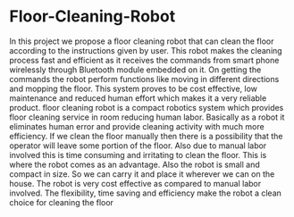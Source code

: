 # Floor-Cleaning-Robot
 In this project we propose a floor cleaning robot that can clean the floor according to the instructions given by user. This robot makes the cleaning process fast and efficient as it
receives the commands from smart phone wirelessly through Bluetooth module embedded on it. On getting the commands the robot perform functions like moving in different
directions and mopping the floor. This system proves to be cost effective, low maintenance and reduced human effort which makes it a very reliable product.
floor cleaning robot is a compact robotics system which provides floor cleaning service in room reducing human labor. Basically as a robot it eliminates human error and
provide cleaning activity with much more efficiency. If we clean the floor manually then there is a possibility that the operator will leave some portion of the floor. Also due to
manual labor involved this is time consuming and irritating to clean the floor. This is where the robot comes as an advantage. Also the robot is small and compact in size. So we
can carry it and place it wherever we can on the house. The robot is very cost effective as compared to manual labor involved. The flexibility, time saving and efficiency make
the robot a clean choice for cleaning the floor
